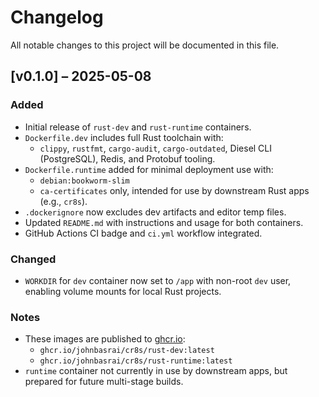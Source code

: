 # Changelog

All notable changes to this project will be documented in this file.

## [v0.1.0] – 2025-05-08

### Added
- Initial release of `rust-dev` and `rust-runtime` containers.
- `Dockerfile.dev` includes full Rust toolchain with:
  - `clippy`, `rustfmt`, `cargo-audit`, `cargo-outdated`, Diesel CLI (PostgreSQL), Redis, and Protobuf tooling.
- `Dockerfile.runtime` added for minimal deployment use with:
  - `debian:bookworm-slim`
  - `ca-certificates` only, intended for use by downstream Rust apps (e.g., `cr8s`).
- `.dockerignore` now excludes dev artifacts and editor temp files.
- Updated `README.md` with instructions and usage for both containers.
- GitHub Actions CI badge and `ci.yml` workflow integrated.

### Changed
- `WORKDIR` for `dev` container now set to `/app` with non-root `dev` user, enabling volume mounts for local Rust projects.

### Notes
- These images are published to [ghcr.io](https://ghcr.io/johnbasrai):
  - `ghcr.io/johnbasrai/cr8s/rust-dev:latest`
  - `ghcr.io/johnbasrai/cr8s/rust-runtime:latest`
- `runtime` container not currently in use by downstream apps, but prepared for future multi-stage builds.
